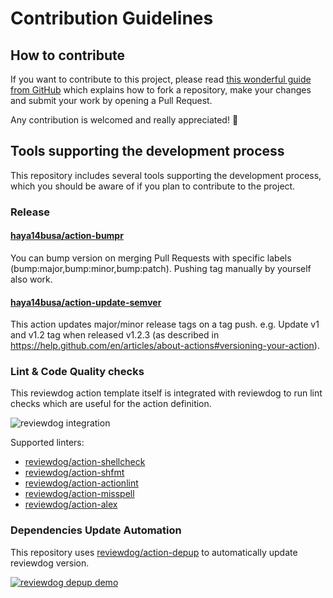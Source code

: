 
# Contribution Guidelines

## How to contribute

If you want to contribute to this project, please read [this wonderful guide from GitHub](https://guides.github.com/activities/forking/) which explains how to fork a repository, make your changes and submit your work by opening a Pull Request.

Any contribution is welcomed and really appreciated! :rocket:

## Tools supporting the development process

This repository includes several tools supporting the development process, which you should be aware of if you plan to contribute to the project.

### Release

#### [haya14busa/action-bumpr](https://github.com/haya14busa/action-bumpr)

You can bump version on merging Pull Requests with specific labels (bump:major,bump:minor,bump:patch).
Pushing tag manually by yourself also work.

#### [haya14busa/action-update-semver](https://github.com/haya14busa/action-update-semver)

This action updates major/minor release tags on a tag push. e.g. Update v1 and v1.2 tag when released v1.2.3 (as described in https://help.github.com/en/articles/about-actions#versioning-your-action).

### Lint & Code Quality checks

This reviewdog action template itself is integrated with reviewdog to run lint checks which are useful for the action definition.

![reviewdog integration](https://user-images.githubusercontent.com/3797062/72735107-7fbb9600-3bde-11ea-8087-12af76e7ee6f.png)

Supported linters:

- [reviewdog/action-shellcheck](https://github.com/reviewdog/action-shellcheck)
- [reviewdog/action-shfmt](https://github.com/reviewdog/action-shfmt)
- [reviewdog/action-actionlint](https://github.com/reviewdog/action-actionlint)
- [reviewdog/action-misspell](https://github.com/reviewdog/action-misspell)
- [reviewdog/action-alex](https://github.com/reviewdog/action-alex)

### Dependencies Update Automation

This repository uses [reviewdog/action-depup](https://github.com/reviewdog/action-depup) to automatically update
reviewdog version.

[![reviewdog depup demo](https://user-images.githubusercontent.com/3797062/73154254-170e7500-411a-11ea-8211-912e9de7c936.png)](https://github.com/EPMatt/reviewdog-action-tsc/pull/6)
